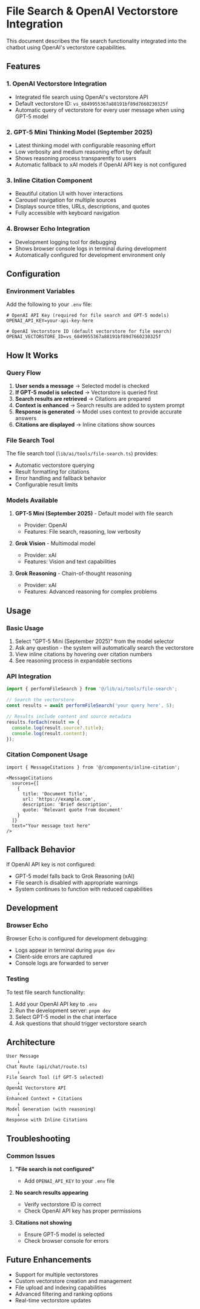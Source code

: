 # File Search & OpenAI Vectorstore Integration

This document describes the file search functionality integrated into the chatbot using OpenAI's vectorstore capabilities.

## Features

### 1. **OpenAI Vectorstore Integration**
- Integrated file search using OpenAI's vectorstore API
- Default vectorstore ID: `vs_6849955367a88191bf89d7660230325f`
- Automatic query of vectorstore for every user message when using GPT-5 model

### 2. **GPT-5 Mini Thinking Model (September 2025)**
- Latest thinking model with configurable reasoning effort
- Low verbosity and medium reasoning effort by default
- Shows reasoning process transparently to users
- Automatic fallback to xAI models if OpenAI API key is not configured

### 3. **Inline Citation Component**
- Beautiful citation UI with hover interactions
- Carousel navigation for multiple sources
- Displays source titles, URLs, descriptions, and quotes
- Fully accessible with keyboard navigation

### 4. **Browser Echo Integration**
- Development logging tool for debugging
- Shows browser console logs in terminal during development
- Automatically configured for development environment only

## Configuration

### Environment Variables

Add the following to your `.env` file:

```env
# OpenAI API Key (required for file search and GPT-5 models)
OPENAI_API_KEY=your-api-key-here

# OpenAI Vectorstore ID (default vectorstore for file search)
OPENAI_VECTORSTORE_ID=vs_6849955367a88191bf89d7660230325f
```

## How It Works

### Query Flow

1. **User sends a message** → Selected model is checked
2. **If GPT-5 model is selected** → Vectorstore is queried first
3. **Search results are retrieved** → Citations are prepared
4. **Context is enhanced** → Search results are added to system prompt
5. **Response is generated** → Model uses context to provide accurate answers
6. **Citations are displayed** → Inline citations show sources

### File Search Tool

The file search tool (`lib/ai/tools/file-search.ts`) provides:
- Automatic vectorstore querying
- Result formatting for citations
- Error handling and fallback behavior
- Configurable result limits

### Models Available

1. **GPT-5 Mini (September 2025)** - Default model with file search
   - Provider: OpenAI
   - Features: File search, reasoning, low verbosity
   
2. **Grok Vision** - Multimodal model
   - Provider: xAI
   - Features: Vision and text capabilities
   
3. **Grok Reasoning** - Chain-of-thought reasoning
   - Provider: xAI
   - Features: Advanced reasoning for complex problems

## Usage

### Basic Usage

1. Select "GPT-5 Mini (September 2025)" from the model selector
2. Ask any question - the system will automatically search the vectorstore
3. View inline citations by hovering over citation numbers
4. See reasoning process in expandable sections

### API Integration

```typescript
import { performFileSearch } from '@/lib/ai/tools/file-search';

// Search the vectorstore
const results = await performFileSearch('your query here', 5);

// Results include content and source metadata
results.forEach(result => {
  console.log(result.source?.title);
  console.log(result.content);
});
```

### Citation Component Usage

```tsx
import { MessageCitations } from '@/components/inline-citation';

<MessageCitations
  sources={[
    {
      title: 'Document Title',
      url: 'https://example.com',
      description: 'Brief description',
      quote: 'Relevant quote from document'
    }
  ]}
  text="Your message text here"
/>
```

## Fallback Behavior

If OpenAI API key is not configured:
- GPT-5 model falls back to Grok Reasoning (xAI)
- File search is disabled with appropriate warnings
- System continues to function with reduced capabilities

## Development

### Browser Echo

Browser Echo is configured for development debugging:
- Logs appear in terminal during `pnpm dev`
- Client-side errors are captured
- Console logs are forwarded to server

### Testing

To test file search functionality:

1. Add your OpenAI API key to `.env`
2. Run the development server: `pnpm dev`
3. Select GPT-5 model in the chat interface
4. Ask questions that should trigger vectorstore search

## Architecture

```
User Message
    ↓
Chat Route (api/chat/route.ts)
    ↓
File Search Tool (if GPT-5 selected)
    ↓
OpenAI Vectorstore API
    ↓
Enhanced Context + Citations
    ↓
Model Generation (with reasoning)
    ↓
Response with Inline Citations
```

## Troubleshooting

### Common Issues

1. **"File search is not configured"**
   - Add `OPENAI_API_KEY` to your `.env` file
   
2. **No search results appearing**
   - Verify vectorstore ID is correct
   - Check OpenAI API key has proper permissions
   
3. **Citations not showing**
   - Ensure GPT-5 model is selected
   - Check browser console for errors

## Future Enhancements

- Support for multiple vectorstores
- Custom vectorstore creation and management
- File upload and indexing capabilities
- Advanced filtering and ranking options
- Real-time vectorstore updates
